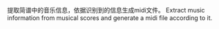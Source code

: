 提取简谱中的音乐信息，依据识别到的信息生成midi文件。
Extract music information from musical scores and generate a midi file according to it.

